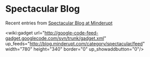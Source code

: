 # Spectacular Blog #

Recent entries from [Spectacular Blog at Minderupt](http://blog.minderupt.com/category/spectacular/)



<wiki:gadget url="http://google-code-feed-gadget.googlecode.com/svn/trunk/gadget.xml" up\_feeds="http://blog.minderupt.com/category/spectacular/feed" width="780"  height="340" border="0" up\_showaddbutton="0"/>